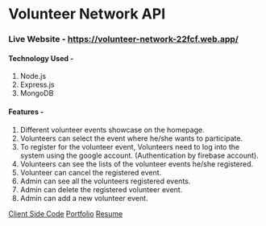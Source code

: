 # Volunteer Network API

### Live Website - https://volunteer-network-22fcf.web.app/

#### Technology Used -

1. Node.js
2. Express.js
3. MongoDB

#### Features -

1. Different volunteer events showcase on the homepage.
2. Volunteers can select the event where he/she wants to participate.
3. To register for the volunteer event, Volunteers need to log into the system using the google account. (Authentication by firebase account).
4. Volunteers can see the lists of the volunteer events he/she registered.
5. Volunteer can cancel the registered event.
6. Admin can see all the volunteers registered events.
7. Admin can delete the registered volunteer event.
8. Admin can add a new volunteer event.

[Client Side Code][client]
[Portfolio][portfolio]
[Resume][resume]

[client]: https://github.com/nuralam376/volunteer-network-react
[portfolio]: https://nur-a-alam.me/
[resume]: https://drive.google.com/file/d/1JUzoOcAMR58wOuVWR4SZVVl4rrk3_UYb/view
